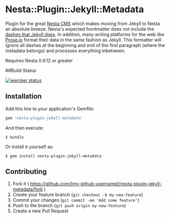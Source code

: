 # Nesta::Plugin::Jekyll::Metadata

Plugin for the great [Nesta CMS][1] which makes moving from Jekyll to Nesta
an absolute breeze. Nesta's expected frontmatter does not include the [dashes that Jekyll does][3].
In addition, many writing platforms for the web like [Prose.io][2] format
their data in the same fashion as Jekyll. This formatter will ignore all dashes at the
beginning and end of the first paragraph (where the metadata belongs) and processes everything
inbetween.

Requires Nesta 0.9.12 or greater

##Build Status

[![wercker status](https://app.wercker.com/status/fba96ed2fa7d97805b7ee8fd15f91acc/m "wercker status")](https://app.wercker.com/project/bykey/fba96ed2fa7d97805b7ee8fd15f91acc)

## Installation

Add this line to your application's Gemfile:

```ruby
gem 'nesta-plugin-jekyll-metadata'
```

And then execute:

    $ bundle

Or install it yourself as:

    $ gem install nesta-plugin-jekyll-metadata

## Contributing

1. Fork it ( https://github.com/[my-github-username]/nesta-plugin-jekyll-metadata/fork )
2. Create your feature branch (`git checkout -b my-new-feature`)
3. Commit your changes (`git commit -am 'Add some feature'`)
4. Push to the branch (`git push origin my-new-feature`)
5. Create a new Pull Request

[1]: http://nestacms.com/
[2]: http://prose.io/#about
[3]: http://jekyllrb.com/docs/frontmatter/
